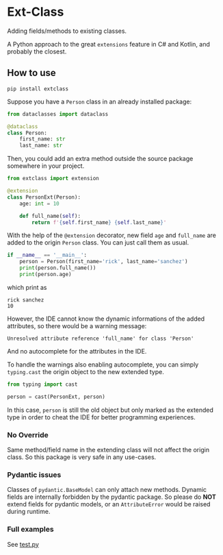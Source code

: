 # Ext-Class
Adding fields/methods to existing classes. 

A Python approach to the great `extensions` feature in C# and Kotlin, and probably the closest.

## How to use
```
pip install extclass 
```
Suppose you have a `Person` class in an already installed package:
```python
from dataclasses import dataclass

@dataclass
class Person:
    first_name: str
    last_name: str
```
Then, you could add an extra method outside the source package somewhere in your project.
```python
from extclass import extension

@extension
class PersonExt(Person):
    age: int = 10

    def full_name(self):
        return f'{self.first_name} {self.last_name}'
```
With the help of the `@extension` decorator, new field `age` and `full_name` are added to the origin `Person` class. You can just call them as usual.
```python
if __name__ == '__main__':
    person = Person(first_name='rick', last_name='sanchez')
    print(person.full_name())
    print(person.age)
```
which print as
```text
rick sanchez
10
```
However, the IDE cannot know the dynamic informations of the added attributes, so there would be a warning message:
```text
Unresolved attribute reference 'full_name' for class 'Person' 
```
And no autocomplete for the attributes in the IDE.

To handle the warnings also enabling autocomplete, you can simply `typing.cast` the origin object to the new extended type.
```python
from typing import cast

person = cast(PersonExt, person)
```
In this case, `person` is still the old object but only marked as the extended type in order to cheat the IDE for better programming experiences.

### No Override
Same method/field name in the extending class will not affect the origin class. So this package is very safe in any use-cases.

### Pydantic issues
Classes of `pydantic.BaseModel` can only attach new methods. Dynamic fields are internally forbidden by the pydantic package. So please do **NOT** extend fields for pydantic models, or an `AttributeError` would be raised during runtime.

### Full examples
See [test.py](tests/test.py)